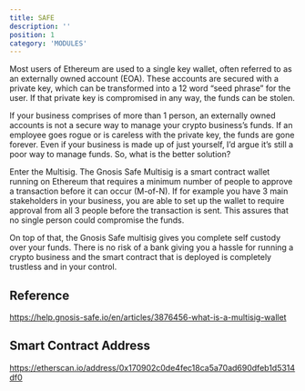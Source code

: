 ```yaml
---
title: SAFE
description: ''
position: 1
category: 'MODULES'
---
```


Most users of Ethereum are used to a single key wallet, often referred to as an externally owned account (EOA). These accounts are secured with a private key, which can be transformed into a 12 word “seed phrase” for the user. If that private key is compromised in any way, the funds can be stolen.

If your business comprises of more than 1 person, an externally owned accounts is not a secure way to manage your crypto business’s funds. If an employee goes rogue or is careless with the private key, the funds are gone forever. Even if your business is made up of just yourself, I’d argue it’s still a poor way to manage funds. So, what is the better solution?

Enter the Multisig. The Gnosis Safe Multisig is a smart contract wallet running on Ethereum that requires a minimum number of people to approve a transaction before it can occur (M-of-N). If for example you have 3 main stakeholders in your business, you are able to set up the wallet to require approval from all 3 people before the transaction is sent. This assures that no single person could compromise the funds.

On top of that, the Gnosis Safe multisig gives you complete self custody over your funds. There is no risk of a bank giving you a hassle for running a crypto business and the smart contract that is deployed is completely trustless and in your control.


## Reference
https://help.gnosis-safe.io/en/articles/3876456-what-is-a-multisig-wallet

## Smart Contract Address
https://etherscan.io/address/0x170902c0de4fec18ca5a70ad690dfeb1d5314df0
